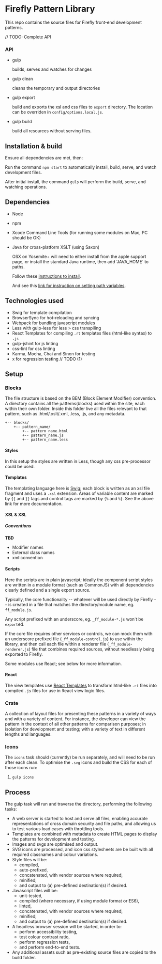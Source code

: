 # Firefly Pattern Library

This repo contains the source files for Firefly front-end development patterns.

// TODO: Complete API
### API 
- gulp
    
    builds, serves and watches for changes

- gulp clean

    cleans the temporary and output directories
    
- gulp export 

    build and exports the xsl and css files to `export` directory. The location can be overriden in `config/options.local.js`.

- gulp build
     
    build all resources without serving files.
    
    
## Installation & build
Ensure all dependencies are met, then:

Run the command `npm start` to automatically install, build, serve, and watch development files.

After initial install, the command `gulp` will perform the build, serve, and watching operations.


## Dependencies
- Node
- npm
- Xcode Command Line Tools (for running some modules on Mac, PC should be OK)
- Java for cross-platform XSLT (using Saxon)
    
    OSX on Yosemite+ will need to either install from the apple support page, or install the standard Java runtime, then add 'JAVA_HOME' to paths.

    Follow these [instructions to install](http://osxdaily.com/2014/10/21/get-java-os-x-yosemite/).

    And see this [link for instruction on setting path variables](http://stackoverflow.com/questions/1348842/what-should-i-set-java-home-to-on-osx).

## Technologies used
- Swig for template compilation
- BrowserSync for hot-reloading and syncing
- Webpack for bundling javascript modules
- Less with gulp-less for less > css transpiling
- React Templates for compiling `.rt` templates files (html-like syntax) to `.js`
- gulp-jshint for js linting
- css-lint for css linting
- Karma, Mocha, Chai and Sinon for testing
- x for regression testing // TODO (1)

## Setup

### Blocks
The file structure is based on the BEM (Block Element Modifier) convention.
A directory contains all the patterns(blocks) used within the site, each within their own folder. Inside this folder live all the files relevant to that pattern, such as .html/.xslt/.xml, .less, .js, and any metadata.

    +-- blocks/    
        +-- pattern_name/
            +-- pattern_name.html
            +-- pattern_name.js
            +-- pattern_name.less

#### Styles
In this setup the styles are written in Less, though any css pre-processor could be used.

#### Templates
The templating language here is [Swig](http://paularmstrong.github.io/swig/); each block is written as an xsl file fragment and uses a `.xsl` extension. Areas of variable content are marked by `{{` and `}}` tags and control tags are marked by `{%` and `%}`. See the above link for more documentation.

#### XSL & XSL
##### Conventions
**TBD** 

- Modifier names
- External class names
- xml convention

#### Scripts
Here the scripts are in plain javascript; ideally the component script styles are written in a module format (such as CommonJS) with all dependencies clearly defined and a single export source.

Typically, the core functionality -- whatever will be used directly by Firefly -- is created in a file that matches the directory/module name, eg. `ff_module.js`.

Any script prefixed with an underscore, eg. `_ff_module-*.js` won't be `export`ed.

If the core file requires other services or controls, we can mock them with an underscore prefixed file (`_ff_module-control.js`) to use within the library, and then call each file within a renderer file (`_ff_module-renderer.js`) file that combines required sources, without needlessly being exported to Firefly.

Some modules use React; see below for more information.

#### React
The view templates use [React Templates](https://www.npmjs.com/package/gulp-react-templates) to transform html-like `.rt` files into compiled `.js` files for use in React view logic files.

### Crate
A collection of layout files for presenting these patterns in a variety of ways and with a variety of content. For instance, the developer can view the pattern in the context of all other patterns for comparison purposes; in isolation for development and testing; with a variety of text in different lengths and languages.

### Icons
The `icons` task should (currently) be run separately, and will need to be run after each clean. To optimise the `.svg` icons and build the CSS for each of those icons run:

1. `gulp icons`


## Process
The gulp task will run and traverse the directory, performing the following tasks:

- A web server is started to host and serve all files, enabling accurate representations of cross domain security and file paths, and allowing us to test various load cases with throttling tools.
- Templates are combined with metadata to create HTML pages to display the patterns for development and testing.
- Images and svgs are optimised and output.
- SVG icons are processed, and icon css stylesheets are be built with all required classnames and colour variations. 
- Style files will be:
    - compiled, 
    - auto-prefixed,
    - concatenated, with vendor sources where required,
    - minified, 
    - and output to (a) pre-defined destination(s) if desired.
- Javascript files will be:
    - unit-tested,
    - compiled (where necessary, if using module format or ES6), 
    - linted,
    - concatenated, with vendor sources where required, 
    - minified,
    - and output to (a) pre-defined destination(s) if desired.
- A headless browser session will be started, in order to:
    - perform accessibility testing,
    - test colour contrast ratio,
    - perform regression tests,
    - and perform end-to-end tests.
- Any additional assets such as pre-existing source files are copied to the build folder.

